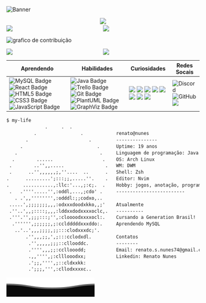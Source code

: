 ![Banner](https://readme-typing-svg.herokuapp.com/?font=Terminus&color=4b8dda&size=25&center=true&vCenter=true&width=1000&lines=Olá,+Meu+nome+é+Renato+Nunes;Tenho+19+anos;Atualmente+cursando+a+Generation+Brasil!+:%29)

<center><img src="https://visitor-badge.glitch.me/badge?page_id=renatonunes74.visitor-badge&left_text=Visitantes"></center>

<div style="display:flex;">
  <img src="https://github-stats-alpha.vercel.app/api?username=renatonunes74&cc=000&tc=fff&ic=fff&bc=000" width=50%>
  <img src="https://streak-stats.demolab.com?user=renatonunes74&theme=highcontrast&hide_border=true&locale=pt_BR&mode=weekly&ring=EBEBEB&fire=FFFFFF&currStreakNum=EBEBEB&currStreakLabel=EBEBEB" width=49%>
</div>

![grafico de contribuição](https://github-readme-activity-graph.cyclic.app/graph?username=renatonunes74&theme=high-contrast&hide_border=true&hide_title=true&height=300)

<div style="display:flex;">
  <img src="https://github-profile-trophy.vercel.app/?username=renatonunes74&theme=matrix&column=3" width=50%>
  <img src="https://github-readme-stats.vercel.app/api/top-langs/?username=renatonunes74&locale=pt-br&langs_count=32&card_width=100%&include_all_commits=true&layout=compact&theme=chartreuse-dark" width=49%>
</div>

| Aprendendo | Habilidades | Curiosidades | Redes Socais |
| - | - | - | - |
| ![MySQL Badge](https://img.shields.io/badge/mysql-%2300f.svg?style=for-the-badge&logo=mysql&logoColor=white) ![React Badge](https://img.shields.io/badge/react-%2320232a.svg?style=for-the-badge&logo=react&logoColor=%2361DAFB) ![HTML5 Badge](https://img.shields.io/badge/html5-%23E34F26.svg?style=for-the-badge&logo=html5&logoColor=white) ![CSS3 Badge](https://img.shields.io/badge/css3-%231572B6.svg?style=for-the-badge&logo=css3&logoColor=white) ![JavaScript Badge](https://img.shields.io/badge/javascript-%23323330.svg?style=for-the-badge&logo=javascript&logoColor=%23F7DF1E) | ![Java Badge](https://img.shields.io/badge/java-%23ED8B00.svg?style=for-the-badge&logo=java&logoColor=white) ![Trello Badge](https://img.shields.io/badge/Trello-%23026AA7.svg?style=for-the-badge&logo=Trello&logoColor=white) ![Git Badge](https://img.shields.io/badge/git-%23F05033.svg?style=for-the-badge&logo=git&logoColor=white) ![PlantUML Badge](https://custom-icon-badges.demolab.com/badge/plantuml-%2300f.svg?style=for-the-badge&logo=plantuml1&logoColor=white) ![GraphViz Badge](https://custom-icon-badges.demolab.com/badge/graphviz-%23026AA7.svg?style=for-the-badge) | ![](https://img.shields.io/badge/NIX-5277C3.svg?style=for-the-badge&logo=NixOS&logoColor=white) ![](https://img.shields.io/badge/markdown-%23000000.svg?style=for-the-badge&logo=markdown&logoColor=white) ![](https://img.shields.io/badge/shell_script-%23121011.svg?style=for-the-badge&logo=gnu-bash&logoColor=white) ![](https://img.shields.io/badge/Arch%20Linux-1793D1?logo=arch-linux&logoColor=fff&style=for-the-badge) ![](https://img.shields.io/badge/Linux-FCC624?style=for-the-badge&logo=linux&logoColor=black) ![](https://img.shields.io/badge/NeoVim-%2357A143.svg?&style=for-the-badge&logo=neovim&logoColor=white) ![](https://img.shields.io/badge/VIM-%2311AB00.svg?style=for-the-badge&logo=vim&logoColor=white) ![](https://img.shields.io/badge/GNU%20Bash-121011?style=for-the-badge&logo=GNU%20Bash&logoColor=white)|![Discord](https://img.shields.io/badge/Discord-%235865F2.svg?style=for-the-badge&logo=discord&logoColor=white) ![GitHub](https://img.shields.io/badge/github-%23121011.svg?style=for-the-badge&logo=github&logoColor=white) ![](https://img.shields.io/badge/linkedin-%230077B5.svg?style=for-the-badge&logo=linkedin&logoColor=white)|

```txt
$ my-life 
              .     .  .
          .                .            renato@nunes
       .                      .         ---------------
     .                           .      Uptime: 19 anos
   .                              .     Linguagem de programação: Java
  .        ......                  .    OS: Arch Linux
 .        ..'',,.....               .   WM: DWM
 .      ..'',,,,,,;,''....  ..      .   Shell: Zsh
.      .........';:::;;,.....''.    .   Editor: Nvim
.     ...........,:llc:'...,;:c;.  .    Hobby: jogos, anotação, programação
 .   .''''.....'',:oddl,...,;cdo' .     -------------------------
   . .',,'''''''',:odddl:;;codxo,..     
 .....',;;;;;;;,,,:odxxxdoodxkko,,;'    Atualmente
 .''..',,;::::;,,,:lddxxdodxxxxoclc,.   ----------
 .'''.'',;;;:::;'',:cloooodxxxxocl:.    Cursando a Generation Brasil!
  .'''''',;;;;;;,;:ccldddddxxxddo:.     Aprendendo MySQL
   ..'..',,,;;;;,;;:::clodxxxdc;'.      
       .'',,,;;,',;:::cclodxdl.         Contatos
        .'',,,,,;;;::cllooddc.          --------
        .'''',,,;;:ccllooodd;           Email: renato.s.nunes74@gmail.com
        .,,'''',;:clllooodxx;           Linkedin: Renato Nunes 
        .';;,'''',;::cldxxkk:           
        .';;;,''',:cllodxxxxc..   
```
<img src="https://raw.githubusercontent.com/renatonunes74/renatonunes74/main/Bottom.svg">
